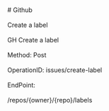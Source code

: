 <br>#     Github</br>
<br>Create a label</br>
<br>GH Create a label</br>
<br>Method: Post</br>
<br>OperationID: issues/create-label</br>
<br>EndPoint:</br>
<br>/repos/{owner}/{repo}/labels</br>
